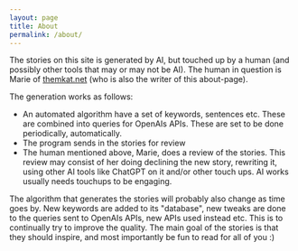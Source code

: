 ```yaml
---
layout: page
title: About
permalink: /about/
---
```


The stories on this site is generated by AI, but touched up by a human (and possibly other tools that may or may not be AI). The human in question is Marie of [themkat.net](https://themkat.net/) (who is also the writer of this about-page). 


The generation works as follows:
- An automated algorithm have a set of keywords, sentences etc. These are combined into queries for OpenAIs APIs. These are set to be done periodically, automatically.
- The program sends in the stories for review
- The human mentioned above, Marie, does a review of the stories. This review may consist of her doing declining the new story, rewriting it, using other AI tools like ChatGPT on it and/or other touch ups. AI works usually needs touchups to be engaging.



The algorithm that generates the stories will probably also change as time goes by. New keywords are added to its "database", new tweaks are done to the queries sent to OpenAIs APIs, new APIs used instead etc. This is to continually try to improve the quality. The main goal of the stories is that they should inspire, and most importantly be fun to read for all of you :) 
